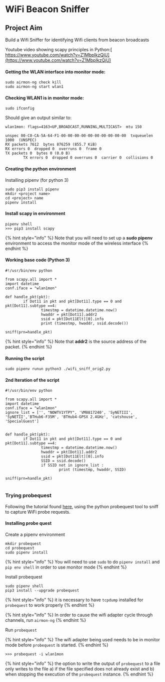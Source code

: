 # WiFi Beacon Sniffer

## Project Aim

Build a Wifi Sniffer for identifying Wifi clients from beacon broadcasts

Youtube video showing scapy principles in Python:[ https://www.youtube.com/watch?v=Z1MbpIkzQjU](https://www.youtube.com/watch?v=Z1MbpIkzQjU)

#### Getting the WLAN interface into monitor mode:

```text
sudo airmon-ng check kill
sudo airmon-ng start wlan1
```

#### Checking WLAN1 is in monitor mode:

```text
sudo ifconfig
```

Should give an output similar to:

```text
wlan1mon: flags=4163<UP,BROADCAST,RUNNING,MULTICAST>  mtu 150
unspec 00-C0-CA-5A-64-F1-00-00-00-00-00-00-00-00-00-00  txqueuelen 1000  (UNSPEC)
RX packets 7612  bytes 876259 (855.7 KiB)
RX errors 0  dropped 0  overruns 0  frame 0
TX packets 0  bytes 0 (0.0 B)        TX errors 0  dropped 0 overruns 0  carrier 0  collisions 0
```

#### Creating the python environment

Installing pipenv \(for python 3\)

```text
sudo pip3 install pipenv
mkdir <project name>
cd <project> name
pipenv install
```

#### Install scapy in environment

```text
pipenv shell
>>> pip3 install scapy
```

{% hint style="info" %}
Note that you will need to set up a **sudo pipenv** environment to access the monitor mode of the wireless interface
{% endhint %}

#### Working base code \(Python 3\)

```text
#!/usr/bin/env python

from scapy.all import *
import datetime
conf.iface = "wlan1mon"

def handle_pkt(pkt):
        if Dot11 in pkt and pkt[Dot11].type == 0 and pkt[Dot11].subtype ==4:
                timestmp = datetime.datetime.now()
                hwaddr = pkt[Dot11].addr2
                ssid = pkt[Dot11Elt][0].info
                print (timestmp, hwaddr, ssid.decode())

sniff(prn=handle_pkt)

```

{% hint style="info" %}
Note that **addr2** is the source address of the packet.
{% endhint %}

#### Running the script

```text
sudo pipenv runun python3 ./wifi_sniff_orig2.py 
```

#### 2nd Iteration of the script

```text
#!/usr/bin/env python

from scapy.all import *
import datetime
conf.iface = "wlan1mon"
ignore_list = ['', "NOWTV1YTPY", 'VM8817240', 'SyNETIII', 'SyNETII','BTHub6-F35M', 'BTHub4-GPSX 2.4GHz', 'catshouse', 'SpecialGuest']


def handle_pkt(pkt):
        if Dot11 in pkt and pkt[Dot11].type == 0 and pkt[Dot11].subtype ==4:
                timestmp = datetime.datetime.now()
                hwaddr = pkt[Dot11].addr2
                ssid = pkt[Dot11Elt][0].info
                SSID = ssid.decode()
                if SSID not in ignore_list :
                        print (timestmp, hwaddr, SSID)

sniff(prn=handle_pkt)


```



### Trying probequest

Following the tutorial found [here](https://null-byte.wonderhowto.com/how-to/track-wi-fi-devices-connect-them-using-probequest-0186137/), using the python probequest tool to sniff to capture WiFi probe requests.

#### Installing probe quest

Create a pipenv environment

```text
mkdir probequest
cd probequest
sudo pipenv install
```

{% hint style="info" %}
You will need to use `sudo` to do `pipenv install` and `pip env shell` in order to use monitor mode
{% endhint %}

Install probequest

```text
sudo pipenv shell
pip3 install --upgrade probequest
```

{% hint style="info" %}
it is necessary to have `tcpdump` installed for `probequest` to work properly
{% endhint %}

{% hint style="info" %}
In order to cause the wifi adapter cycle through channels, run `airmon-ng`
{% endhint %}

Run `probequest`

{% hint style="info" %}
The wifi adapter being used needs to be in monitor mode before `probequest` is started.
{% endhint %}

```text
>>> probequest -i wlan1mon
```

{% hint style="info" %}
the option to write the output of `probequest` to a file only writes to the file a\) if the file specified does not already exist and b\) when stopping the execution of the `probequest` instance.
{% endhint %}

